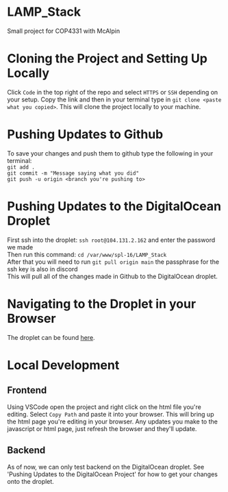 # LAMP_Stack
Small project for COP4331 with McAlpin

# Cloning the Project and Setting Up Locally
Click `Code` in the top right of the repo and select `HTTPS` or `SSH` depending on your setup.  Copy the link and then in your terminal type in `git clone <paste what you copied>`.  This will clone the project locally to your machine.

# Pushing Updates to Github
To save your changes and push them to github type the following in your terminal:  
`git add .`  
`git commit -m "Message saying what you did"`  
`git push -u origin <branch you're pushing to>`  

# Pushing Updates to the DigitalOcean Droplet
First ssh into the droplet: `ssh root@104.131.2.162` and enter the password we made  
Then run this command: `cd /var/www/spl-16/LAMP_Stack`  
After that you will need to run `git pull origin main` the passphrase for the ssh key is also in discord  
This will pull all of the changes made in Github to the DigitalOcean droplet.

# Navigating to the Droplet in your Browser
The droplet can be found [here](www.spl-16.xyz).

# Local Development
## Frontend
Using VSCode open the project and right click on the html file you're editing.  Select `Copy Path` and paste it into your browser.  This will bring up the html page you're editing in your browser.  Any updates you make to the javascript or html page, just refresh the browser and they'll update.

## Backend
As of now, we can only test backend on the DigitalOcean droplet.  See 'Pushing Updates to the DigitalOcean Project' for how to get your changes onto the droplet.